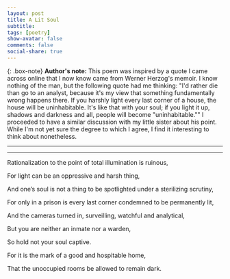 ```yaml
---
layout: post
title: A Lit Soul
subtitle: 
tags: [poetry]
show-avatar: false
comments: false
social-share: true
---
```


{: .box-note}
**Author's note:** This poem was inspired by a quote I came across online that I now know came from Werner Herzog's memoir. I know nothing of the man, but the following quote had me thinking: "I'd rather die than go to an analyst, because it's my view that something fundamentally wrong happens there. If you harshly light every last corner of a house, the house will be uninhabitable. It's like that with your soul; if you light it up, shadows and darkness and all, people will become "uninhabitable."" I proceeded to have a similar discussion with my little sister about his point. While I'm not yet sure the degree to which I agree, I find it interesting to think about nonetheless.

---
---

Rationalization to the point of total illumination is ruinous,

For light can be an oppressive and harsh thing,

And one’s soul is not a thing to be spotlighted under a sterilizing scrutiny,

For only in a prison is every last corner condemned to be permanently lit, 

And the cameras turned in, surveilling, watchful and analytical,

But you are neither an inmate nor a warden,

So hold not your soul captive.

For it is the mark of a good and hospitable home,

That the unoccupied rooms be allowed to remain dark.